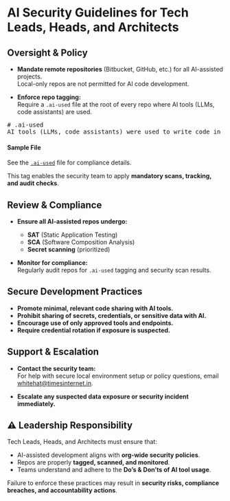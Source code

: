 # AI Security Guidelines for Tech Leads, Heads, and Architects

## Oversight & Policy

- **Mandate remote repositories** (Bitbucket, GitHub, etc.) for all AI-assisted projects.  
  Local-only repos are not permitted for AI code development.

- **Enforce repo tagging:**  
  Require a `.ai-used` file at the root of every repo where AI tools (LLMs, code assistants) are used.



<pre>
# .ai-used
AI tools (LLMs, code assistants) were used to write code in this repository.
</pre>

#### Sample File
See the [`.ai-used`](ai-used.md) file for compliance details.

This tag enables the security team to apply **mandatory scans, tracking, and audit checks**.



## Review & Compliance

- **Ensure all AI-assisted repos undergo:**
  - **SAT** (Static Application Testing)
  - **SCA** (Software Composition Analysis)
  - **Secret scanning** (prioritized)

- **Monitor for compliance:**  
  Regularly audit repos for `.ai-used` tagging and security scan results.

## Secure Development Practices

- **Promote minimal, relevant code sharing with AI tools.**
- **Prohibit sharing of secrets, credentials, or sensitive data with AI.**
- **Encourage use of only approved tools and endpoints.**
- **Require credential rotation if exposure is suspected.**

## Support & Escalation

- **Contact the security team:**  
  For help with secure local environment setup or policy questions, email [whitehat@timesinternet.in](mailto:whitehat@timesinternet.in).

- **Escalate any suspected data exposure or security incident immediately.**

## ⚠️ Leadership Responsibility

Tech Leads, Heads, and Architects must ensure that:  
- AI-assisted development aligns with **org-wide security policies**.  
- Repos are properly **tagged, scanned, and monitored**.  
- Teams understand and adhere to the **Do’s & Don’ts of AI tool usage**.  

Failure to enforce these practices may result in **security risks, compliance breaches, and accountability actions**.
